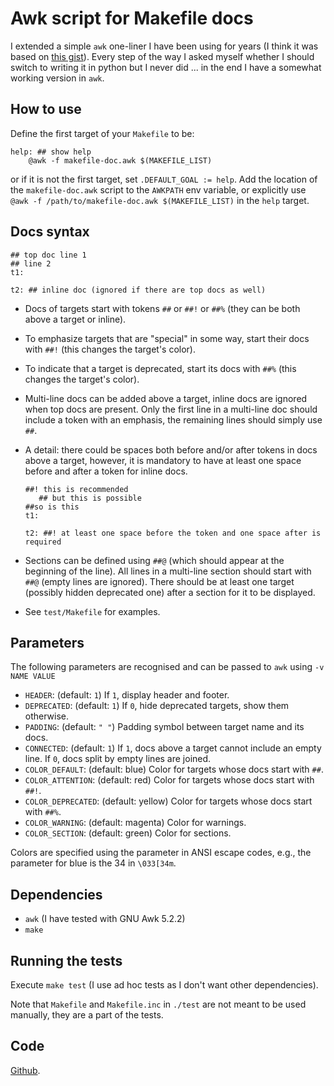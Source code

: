 # Awk script for Makefile docs

I extended a simple `awk` one-liner I have been using for years (I think it was based on
[this gist](https://gist.github.com/prwhite/8168133)). Every step of the way I asked
myself whether I should switch to writing it in python but I never did ... in the end I
have a somewhat working version in `awk`.

## How to use

Define the first target of your `Makefile` to be:

``` make
help: ## show help
	@awk -f makefile-doc.awk $(MAKEFILE_LIST)
```

or if it is not the first target, set `.DEFAULT_GOAL := help`. Add the location of the
`makefile-doc.awk` script to the `AWKPATH` env variable, or explicitly use `@awk -f
/path/to/makefile-doc.awk $(MAKEFILE_LIST)` in the `help` target.

## Docs syntax

``` make
## top doc line 1
## line 2
t1:

t2: ## inline doc (ignored if there are top docs as well)
```

+ Docs of targets start with tokens `##` or `##!` or `##%` (they can be both above a
  target or inline).

+ To emphasize targets that are "special" in some way, start their docs with `##!` (this
  changes the target's color).

+ To indicate that a target is deprecated, start its docs with `##%` (this changes the
  target's color).

+ Multi-line docs can be added above a target, inline docs are ignored when top docs are
  present. Only the first line in a multi-line doc should include a token with an
  emphasis, the remaining lines should simply use `##`.

* A detail: there could be spaces both before and/or after tokens in docs above a
  target, however, it is mandatory to have at least one space before and after a token
  for inline docs.

	``` make
    ##! this is recommended
       ## but this is possible
    ##so is this
    t1:

    t2: ##! at least one space before the token and one space after is required
    ```

+ Sections can be defined using `##@` (which should appear at the beginning of the
  line). All lines in a multi-line section should start with `##@` (empty lines are
  ignored). There should be at least one target (possibly hidden deprecated one) after a
  section for it to be displayed.

+ See `test/Makefile` for examples.

## Parameters

The following parameters are recognised and can be passed to `awk` using `-v NAME VALUE`

+ `HEADER`: (default: `1`) If `1`, display header and footer.
+ `DEPRECATED`: (default: `1`) If `0`, hide deprecated targets, show them otherwise.
+ `PADDING`: (default: `" "`) Padding symbol between target name and its docs.
+ `CONNECTED`: (default: `1`) If `1`, docs above a target cannot include an empty line.
  If `0`, docs split by empty lines are joined.
+ `COLOR_DEFAULT`: (default: blue) Color for targets whose docs start with `##`.
+ `COLOR_ATTENTION`: (default: red) Color for targets whose docs start with `##!`.
+ `COLOR_DEPRECATED`: (default: yellow) Color for targets whose docs start with `##%`.
+ `COLOR_WARNING`: (default: magenta) Color for warnings.
+ `COLOR_SECTION`: (default: green) Color for sections.

Colors are specified using the parameter in ANSI escape codes, e.g., the parameter for
blue is the 34 in `\033[34m`.

## Dependencies

+ `awk` (I have tested with GNU Awk 5.2.2)
+ `make`

## Running the tests

Execute `make test` (I use ad hoc tests as I don't want other dependencies).

Note that `Makefile` and `Makefile.inc` in `./test` are not meant to be used manually,
they are a part of the tests.

## Code

[Github](https://github.com/drdv/makefile-doc).

